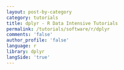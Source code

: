 ```yaml
---
layout: post-by-category
category: tutorials
title: dplyr - R Data Intensive Tutorials
permalink: /tutorials/software/r/dplyr
comments: 'false'
author_profile: 'false'
language: r
library: dplyr
langSide: 'true'
---
```

